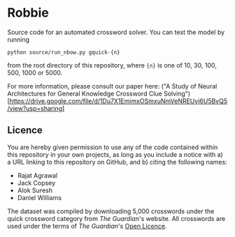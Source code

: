 # Robbie

Source code for an automated crossword solver. You can test the model by running
``` shell
python source/run_nbow.py gquick-{n}
```
from the root directory of this repository, where `{n}` is one of 10, 30, 100, 500, 1000 or 5000.

For more information, please consult our paper here: ("A Study of Neural Architectures for General Knowledge Crossword Clue Solving")[https://drive.google.com/file/d/1Du7X1EmimxOSmxuNmVeNREUvj6U5BvQ5/view?usp=sharing]

## Licence

You are hereby given permission to use any of the code contained within this repository in your own projects, as long as you include a notice with a) a URL linking to this repository on GitHub, and b) citing the following names:
* Rajat Agrawal
* Jack Copsey
* Alok Suresh
* Daniel Williams

The dataset was compiled by downloading 5,000 crosswords under the quick crossword category from *The Guardian*'s website. All crosswords are used under the terms of *The Guardian*'s [Open Licence](https://syndication.theguardian.com/open-licence-terms/).
